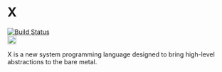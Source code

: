 # X
[![Build Status](https://travis-ci.org/AndreaOrru/X.svg?branch=master)](https://travis-ci.org/AndreaOrru/X)<br/>
<a href='https://www.recurse.com' title='Made with love at the Recurse Center'><img src='https://cloud.githubusercontent.com/assets/2883345/11325206/336ea5f4-9150-11e5-9e90-d86ad31993d8.png' height='20px'/></a>

X is a new system programming language designed to bring high-level abstractions to the bare metal.

